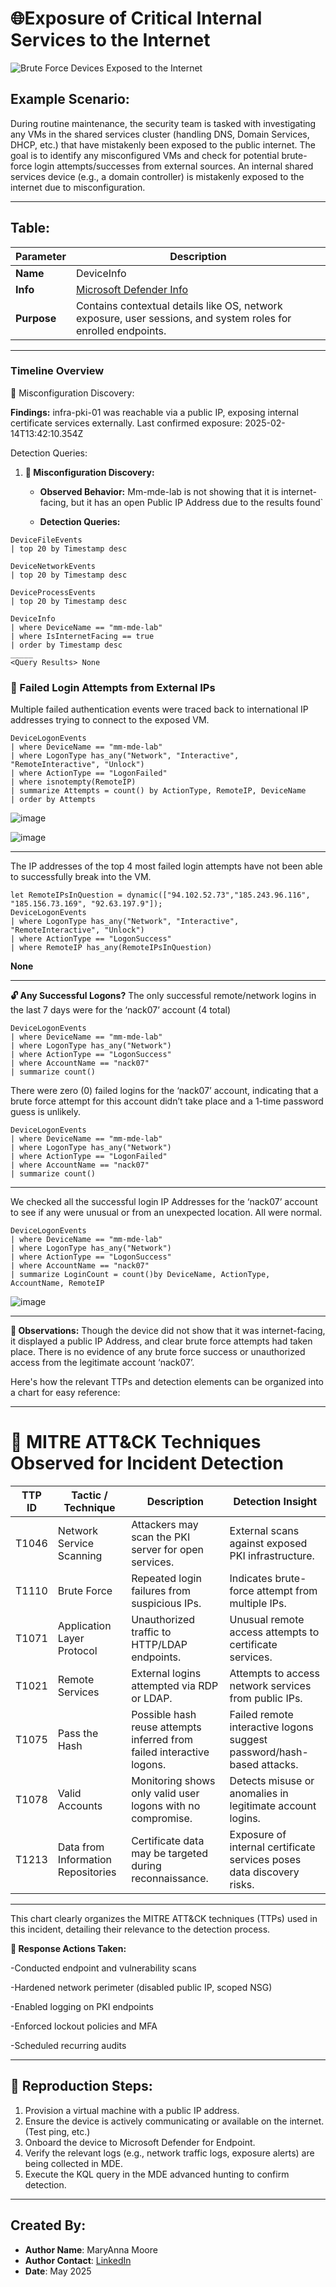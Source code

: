 # 🌐**Exposure of Critical Internal Services to the Internet**


![Brute Force Devices Exposed to the Internet](https://github.com/user-attachments/assets/9d08d0a3-57db-4e94-b597-97f90e2be438)

## Example Scenario:
During routine maintenance, the security team is tasked with investigating any VMs in the shared services cluster (handling DNS, Domain Services, DHCP, etc.) that have mistakenly been exposed to the public internet. The goal is to identify any misconfigured VMs and check for potential brute-force login attempts/successes from external sources. An internal shared services device (e.g., a domain controller) is mistakenly exposed to the internet due to misconfiguration.

---

## Table:

| **Parameter** | **Description**                                                                                                |
| ------------- | -------------------------------------------------------------------------------------------------------------- |
| **Name**      | DeviceInfo                                                                                                     |
| **Info**      | [Microsoft Defender Info](https://learn.microsoft.com/en-us/defender-xdr/advanced-hunting-deviceinfo-table)    |
| **Purpose**   | Contains contextual details like OS, network exposure, user sessions, and system roles for enrolled endpoints. |


---

### **Timeline Overview**  
📁 Misconfiguration Discovery:

**Findings:** infra-pki-01 was reachable via a public IP, exposing internal certificate services externally. Last confirmed exposure: 2025-02-14T13:42:10.354Z

Detection Queries:
1. **📁 Misconfiguration Discovery:**  
   - **Observed Behavior:**  Mm-mde-lab is not showing that it is internet-facing, but it has an open Public IP Address due to the results found`
  
   - **Detection Queries:**
```kql
DeviceFileEvents
| top 20 by Timestamp desc
```
```kql
DeviceNetworkEvents
| top 20 by Timestamp desc
```
```kql
DeviceProcessEvents
| top 20 by Timestamp desc
```
```kql
DeviceInfo
| where DeviceName == "mm-mde-lab"
| where IsInternetFacing == true
| order by Timestamp desc
_____
<Query Results> None
```

### 🚫 Failed Login Attempts from External IPs
Multiple failed authentication events were traced back to international IP addresses trying to connect to the exposed VM.

```kql
DeviceLogonEvents
| where DeviceName == "mm-mde-lab"
| where LogonType has_any("Network", "Interactive", "RemoteInteractive", "Unlock")
| where ActionType == "LogonFailed"
| where isnotempty(RemoteIP)
| summarize Attempts = count() by ActionType, RemoteIP, DeviceName
| order by Attempts
```

![image](https://github.com/user-attachments/assets/86ad6a42-b6b5-488d-ba0b-8e259422d159)

![image](https://github.com/user-attachments/assets/2e88e4ea-0281-4984-a987-5a32bfd08786)

---
The IP addresses of the top 4 most failed login attempts have not been able to successfully break into the VM.

```kql
let RemoteIPsInQuestion = dynamic(["94.102.52.73","185.243.96.116", "185.156.73.169", "92.63.197.9"]);
DeviceLogonEvents
| where LogonType has_any("Network", "Interactive", "RemoteInteractive", "Unlock")
| where ActionType == "LogonSuccess"
| where RemoteIP has_any(RemoteIPsInQuestion)
```

**<Query Results> None**

---

**🔓 Any Successful Logons?**
The only successful remote/network logins in the last 7 days were for the ‘nack07’ account (4 total)

```kql
DeviceLogonEvents
| where DeviceName == "mm-mde-lab"
| where LogonType has_any("Network")
| where ActionType == "LogonSuccess"
| where AccountName == "nack07"
| summarize count()
```

There were zero (0) failed logins for the ‘nack07’ account, indicating that a brute force attempt for this account didn’t take place and a 1-time password guess is unlikely.

```kql
DeviceLogonEvents
| where DeviceName == "mm-mde-lab"
| where LogonType has_any("Network")
| where ActionType == "LogonFailed"
| where AccountName == "nack07"
| summarize count()

```

---

We checked all the successful login IP Addresses for the ‘nack07’ account to see if any were unusual or from an unexpected location. All were normal. 

```kql
DeviceLogonEvents
| where DeviceName == "mm-mde-lab"
| where LogonType has_any("Network")
| where ActionType == "LogonSuccess"
| where AccountName == "nack07"
| summarize LoginCount = count()by DeviceName, ActionType, AccountName, RemoteIP

```

![image](https://github.com/user-attachments/assets/5288c4a9-86d4-431e-9609-ae0a8dfdceb8)


---
**🧠 Observations:**
Though the device did not show that it was internet-facing, it displayed a public IP Address, and clear brute force attempts had taken place. There is no evidence of any brute force success or unauthorized access from the legitimate account ‘nack07’. 

Here's how the relevant TTPs and detection elements can be organized into a chart for easy reference:

---

# 🧩 MITRE ATT&CK Techniques Observed for Incident Detection

| **TTP ID** | **Tactic / Technique**             | **Description**                                                       | **Detection Insight**                                                 |
| ---------- | ---------------------------------- | --------------------------------------------------------------------- | --------------------------------------------------------------------- |
| T1046      | Network Service Scanning           | Attackers may scan the PKI server for open services.                  | External scans against exposed PKI infrastructure.                    |
| T1110      | Brute Force                        | Repeated login failures from suspicious IPs.                          | Indicates brute-force attempt from multiple IPs.                      |
| T1071      | Application Layer Protocol         | Unauthorized traffic to HTTP/LDAP endpoints.                          | Unusual remote access attempts to certificate services.               |
| T1021      | Remote Services                    | External logins attempted via RDP or LDAP.                            | Attempts to access network services from public IPs.                  |
| T1075      | Pass the Hash                      | Possible hash reuse attempts inferred from failed interactive logons. | Failed remote interactive logons suggest password/hash-based attacks. |
| T1078      | Valid Accounts                     | Monitoring shows only valid user logons with no compromise.           | Detects misuse or anomalies in legitimate account logins.             |
| T1213      | Data from Information Repositories | Certificate data may be targeted during reconnaissance.               | Exposure of internal certificate services poses data discovery risks. |
---

This chart clearly organizes the MITRE ATT&CK techniques (TTPs) used in this incident, detailing their relevance to the detection process.

**📌 Response Actions Taken:**  

-Conducted endpoint and vulnerability scans

-Hardened network perimeter (disabled public IP, scoped NSG)

-Enabled logging on PKI endpoints

-Enforced lockout policies and MFA

-Scheduled recurring audits

---

## 🧪 Reproduction Steps:
1. Provision a virtual machine with a public IP address.
2. Ensure the device is actively communicating or available on the internet. (Test ping, etc.)
3. Onboard the device to Microsoft Defender for Endpoint.
4. Verify the relevant logs (e.g., network traffic logs, exposure alerts) are being collected in MDE.
5. Execute the KQL query in the MDE advanced hunting to confirm detection.

---

## Created By:
- **Author Name**: MaryAnna Moore  
- **Author Contact**: [LinkedIn](https://www.linkedin.com/in/maryanna-moore/)  
- **Date**: May 2025
